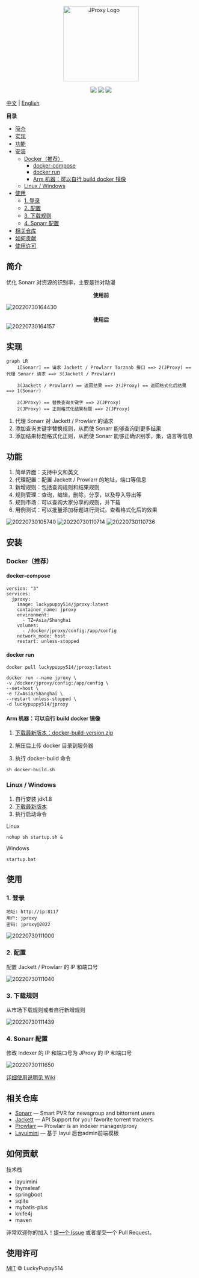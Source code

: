 <p align="center">
  <a href="https://github.com/LuckyPuppy514/jproxy">
    <img alt="JProxy Logo" width="200" src="https://raw.githubusercontent.com/LuckyPuppy514/pic-bed/main/common/logo.png">
  </a>
</p>
<p align="center">
  <a href="https://github.com/LuckyPuppy514/jproxy"><img allt="stars" src="https://badgen.net/github/stars/LuckyPuppy514/jproxy"/></a>
  <a href="https://github.com/LuckyPuppy514/jproxy"><img allt="forks" src="https://badgen.net/github/forks/LuckyPuppy514/jproxy"/></a>
  <a href="./LICENSE"><img allt="MIT License" src="https://badgen.net/github/license/LuckyPuppy514/jproxy"/></a>
</p>

[中文](https://github.com/LuckyPuppy514/jproxy/blob/main/README.zh_CN.md) | [English](https://github.com/LuckyPuppy514/jproxy/blob/main/README.md)

**目录**

- [简介](#简介)
- [实现](#实现)
- [功能](#功能)
- [安装](#安装)
  - [Docker（推荐）](#docker推荐)
    - [docker-compose](#docker-compose)
    - [docker run](#docker-run)
    - [Arm 机器：可以自行 build docker 镜像](#arm-机器可以自行-build-docker-镜像)
  - [Linux / Windows](#linux--windows)
- [使用](#使用)
  - [1. 登录](#1-登录)
  - [2. 配置](#2-配置)
  - [3. 下载规则](#3-下载规则)
  - [4. Sonarr 配置](#4-sonarr-配置)
- [相关仓库](#相关仓库)
- [如何贡献](#如何贡献)
- [使用许可](#使用许可)

## 简介

优化 Sonarr 对资源的识别率，主要是针对动漫

**<center>使用前</center>**

![20220730164430](https://raw.githubusercontent.com/LuckyPuppy514/pic-bed/main/common/20220730164430.png)

**<center>使用后</center>**
![20220730164157](https://raw.githubusercontent.com/LuckyPuppy514/pic-bed/main/common/20220730164157.png)

## 实现

```mermaid
graph LR
    1[Sonarr] == 请求 Jackett / Prowlarr Torznab 接口 ==> 2(JProxy) == 代理 Sonarr 请求 ==> 3(Jackett / Prowlarr) 

    3(Jackett / Prowlarr) == 返回结果 ==> 2(JProxy) == 返回格式化后结果 ==> 1(Sonarr)
    
    2(JProxy) == 替换查询关键字 ==> 2(JProxy)
    2(JProxy) == 正则格式化结果标题 ==> 2(JProxy)
```

1. 代理 Sonarr 对 Jackett / Prowlarr 的请求
2. 添加查询关键字替换规则，从而使 Sonarr 能够查询到更多结果
3. 添加结果标题格式化正则，从而使 Sonarr 能够正确识别季，集，语言等信息

## 功能
1. 简单界面：支持中文和英文
2. 代理配置：配置 Jackett / Prowlarr 的地址，端口等信息
3. 新增规则：包括查询规则和结果规则
4. 规则管理：查询，编辑，删除，分享，以及导入导出等
5. 规则市场：可以查询大家分享的规则，并下载
6. 用例测试：可以批量添加标题进行测试，查看格式化后的效果

![20220730105740](https://raw.githubusercontent.com/LuckyPuppy514/pic-bed/main/common/20220730105740.png)
![20220730110714](https://raw.githubusercontent.com/LuckyPuppy514/pic-bed/main/common/20220730110714.png)
![20220730110736](https://raw.githubusercontent.com/LuckyPuppy514/pic-bed/main/common/20220730110736.png)

## 安装

### Docker（推荐）

#### docker-compose

```
version: "3"
services:
  jproxy:
    image: luckypuppy514/jproxy:latest
    container_name: jproxy
    environment:
      - TZ=Asia/Shanghai
    volumes:
      - /docker/jproxy/config:/app/config
    network_mode: host
    restart: unless-stopped
```

#### docker run

```
docker pull luckypuppy514/jproxy:latest
```
```
docker run --name jproxy \
-v /docker/jproxy/config:/app/config \
--net=host \
-e TZ=Asia/Shanghai \
--restart unless-stopped \
-d luckypuppy514/jproxy
```

#### Arm 机器：可以自行 build docker 镜像
1. [下载最新版本：docker-build-version.zip](https://github.com/LuckyPuppy514/jproxy/releases)  
>
2. 解压后上传 docker 目录到服务器  
>
3. 执行 docker-build 命令  
```
sh docker-build.sh
```

### Linux / Windows

1. 自行安装 jdk1.8
2. [下载最新版本](https://github.com/LuckyPuppy514/jproxy/releases)
3. 执行启动命令

Linux
```
nohup sh startup.sh &
```
Windows
```
startup.bat
```

## 使用
### 1. 登录
```
地址: http://ip:8117
用户: jproxy
密码: jproxy@2022
```

![20220730111000](https://raw.githubusercontent.com/LuckyPuppy514/pic-bed/main/common/20220730111000.png)

### 2. 配置
配置 Jackett / Prowlarr 的 IP 和端口号

![20220730111040](https://raw.githubusercontent.com/LuckyPuppy514/pic-bed/main/common/20220730111040.png)

### 3. 下载规则
从市场下载规则或者自行新增规则

![20220730111439](https://raw.githubusercontent.com/LuckyPuppy514/pic-bed/main/common/20220730111439.png)

### 4. Sonarr 配置
修改 Indexer 的 IP 和端口号为 JProxy 的 IP 和端口号

![20220730111650](https://raw.githubusercontent.com/LuckyPuppy514/pic-bed/main/common/20220730111650.png)

[详细使用说明见 Wiki](https://github.com/LuckyPuppy514/jproxy/wiki)

## 相关仓库

- [Sonarr](https://github.com/Sonarr/Sonarr) — Smart PVR for newsgroup and bittorrent users
- [Jackett](https://github.com/Jackett/Jackett) — API Support for your favorite torrent trackers
- [Prowlarr](https://github.com/Prowlarr/Prowlarr) — Prowlarr is an indexer manager/proxy
- [Layuimini](https://github.com/zhongshaofa/layuimini) — 基于 layui 后台admin前端模板

## 如何贡献

技术栈
+ layuimini
+ thymeleaf
+ springboot
+ sqlite
+ mybatis-plus
+ knife4j
+ maven

非常欢迎你的加入！[提一个 Issue](https://github.com/LuckyPuppy514/Play-With-MPV/issues/new) 或者提交一个 Pull Request。

## 使用许可

[MIT](https://github.com/LuckyPuppy514/jproxy/blob/main/LICENSE) © LuckyPuppy514
